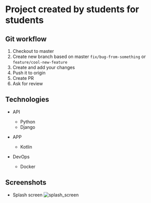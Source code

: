 # Project created by students for students

## Git workflow
1. Checkout to master
2. Create new branch based on master `fix/bug-from-something` or `feature/cool-new-feature`
3. Create and add your changes 
4. Push it to origin
5. Create PR
6. Ask for review

## Technologies
- API 
  - Python
  - Django

- APP
  - Kotlin

- DevOps
  - Docker
  
## Screenshots
- Splash screen 
![splash_screen](https://i.imgur.com/OjfVFaA.png)
